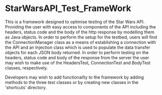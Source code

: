 # StarWarsAPI_Test_FrameWork

This is a framework designed to optimise testing of the Star Wars API. Providing the user with easy access 
to components of the API including the headers, status code and the body of the http response by modelling them
as Java objects. In order to perform the setup for the testbed, users will find the ConnectionManager class as a
means of establishing a connection with the API and an Injection class which is used to populate the data transfer
objects for each JSON body returned. In order to perform testing on the headers, status code and body of the 
response from the server the user may wish to make use of the HeadersTest, ConnectionTest and BodyTest classes,
respectively. 

Developers may wish to add functionailty to the framework by adding methods to the three test classes or by 
creating new classes in the 'shortcuts' directory. 